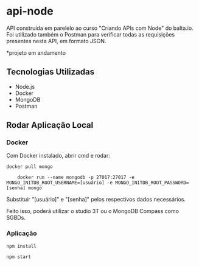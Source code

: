 # api-node

API construída em parelelo ao curso "Criando APIs com Node" do balta.io.
Foi utilizado também o Postman para verificar todas as requisições presentes nesta API, em formato JSON.

*projeto em andamento

## Tecnologias Utilizadas
- Node.js
- Docker
- MongoDB
- Postman

## Rodar Aplicação Local

### Docker
Com Docker instalado, abrir cmd e rodar:
```
docker pull mongo
```
```
	docker run --name mongodb -p 27017:27017 -e MONGO_INITDB_ROOT_USERNAME=[usuário] -e MONGO_INITDB_ROOT_PASSWORD=[senha] mongo
```
Substituir "[usuário]" e "[senha]" pelos respectivos dados necessários.

Feito isso, poderá utilizar o studio 3T ou o MongoDB Compass como SGBDs.

### Aplicação
```
npm install
```
```
npm start
```
